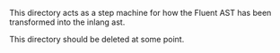This directory acts as a step machine for how the Fluent AST has been
transformed into the inlang ast.

This directory should be deleted at some point.
